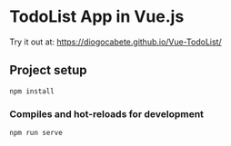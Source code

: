 # TodoList App in Vue.js

Try it out at: https://diogocabete.github.io/Vue-TodoList/

## Project setup
```
npm install
```

### Compiles and hot-reloads for development
```
npm run serve
```
